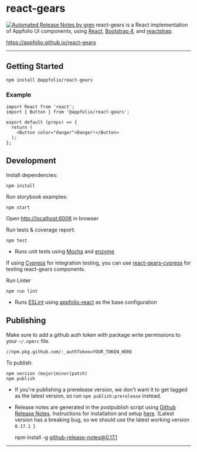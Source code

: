 # react-gears

[![Automated Release Notes by gren](https://img.shields.io/badge/%F0%9F%A4%96-release%20notes-00B2EE.svg)](https://github-tools.github.io/github-release-notes/)
react-gears is a React implementation of Appfolio UI components, using 
[React](https://reactstrap.github.io),
[Bootstrap 4](http://getbootstrap.com), 
and [reactstrap](https://reactstrap.github.io).

https://appfolio.github.io/react-gears

----
## Getting Started

    npm install @appfolio/react-gears
    
### Example

```
import React from 'react';
import { Button } from '@appfolio/react-gears';

export default (props) => {
  return (
    <Button color="danger">Danger!</Button>
  );
};
```

## Development

Install dependencies:

    npm install

Run storybook examples:

    npm start
Open [http://localhost:6006](http://localhost:6006) in browser

Run tests & coverage report:

    npm test

- Runs unit tests using [Mocha](https://mochajs.org/) and [enzyme](http://airbnb.io/enzyme/index.html)

If using [Cypress](https://www.cypress.io) for integration testing, you can use [react-gears-cypress](https://github.com/appfolio/react-gears-cypress) for testing react-gears components.

Run Linter

    npm run lint

- Runs [ESLint](http://eslint.org/) using [appfolio-react](https://github.com/appfolio/eslint-config-appfolio-react) as the base configuration

## Publishing

Make sure to add a github auth token with package write permissions to your `~/.npmrc` file.

    //npm.pkg.github.com/:_authToken=YOUR_TOKEN_HERE
    
To publish:

    npm version (major|minor|patch)
    npm publish
    
* If you're publishing a prerelease version, we don't want it to get tagged as the latest version, so run `npm publish:prerelease` instead.

- Release notes are generated in the postpublish script using [Github Release Notes](https://github-tools.github.io/github-release-notes/). Instructions for installation and setup [here](https://github.com/github-tools/github-release-notes#setup). (Latest version has a breaking bug, so we should use the latest working version `0.17.1 `)

    npm install -g github-release-notes@0.17.1 

----

